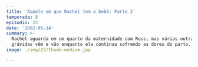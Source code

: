 ```yaml
---
title: 'Aquele em que Rachel tem o bebê: Parte 2'
temporada: 8
episodio: 23
date: '2002-05-14'
summary: >-
  Rachel aguarda em um quarto da maternidade com Ross, mas várias outras
  grávidas vêm e vão enquanto ela continua sofrendo as dores do parto.
image: ./img/23/thumb-medium.jpg

---
```


